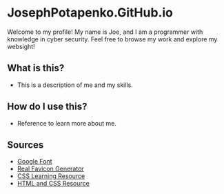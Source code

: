 # JosephPotapenko.GitHub.io
Welcome to my profile! My name is Joe, and I am a programmer with knowledge in cyber security. Feel free to browse my work and explore my websight!
## What is this?
* This is a description of me and my skills. 
## How do I use this?
* Reference to learn more about me. 
## Sources
* [Google Font](https://fonts.google.com/)
* [Real Favicon Generator](https://realfavicongenerator.net/)
* [CSS Learning Resource](https://github.com/features/copilot)
* [HTML and CSS Resource](https://www.codedex.io/courses)
